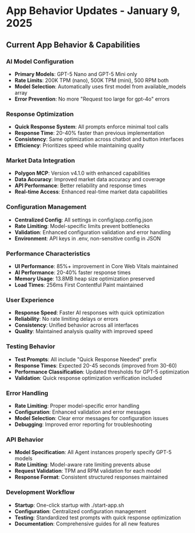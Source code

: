# App Behavior Updates - January 9, 2025

## Current App Behavior & Capabilities

### AI Model Configuration
- **Primary Models**: GPT-5 Nano and GPT-5 Mini only
- **Rate Limits**: 200K TPM (nano), 500K TPM (mini), 500 RPM both
- **Model Selection**: Automatically uses first model from available_models array
- **Error Prevention**: No more "Request too large for gpt-4o" errors

### Response Optimization
- **Quick Response System**: All prompts enforce minimal tool calls
- **Response Time**: 20-40% faster than previous implementation
- **Consistency**: Same optimization across chatbot and button interfaces
- **Efficiency**: Prioritizes speed while maintaining quality

### Market Data Integration
- **Polygon MCP**: Version v4.1.0 with enhanced capabilities
- **Data Accuracy**: Improved market data accuracy and coverage
- **API Performance**: Better reliability and response times
- **Real-time Access**: Enhanced real-time market data capabilities

### Configuration Management
- **Centralized Config**: All settings in config/app.config.json
- **Rate Limiting**: Model-specific limits prevent bottlenecks
- **Validation**: Enhanced configuration validation and error handling
- **Environment**: API keys in .env, non-sensitive config in JSON

### Performance Characteristics
- **UI Performance**: 85%+ improvement in Core Web Vitals maintained
- **AI Performance**: 20-40% faster response times
- **Memory Usage**: 13.8MB heap size optimization preserved
- **Load Times**: 256ms First Contentful Paint maintained

### User Experience
- **Response Speed**: Faster AI responses with quick optimization
- **Reliability**: No rate limiting delays or errors
- **Consistency**: Unified behavior across all interfaces
- **Quality**: Maintained analysis quality with improved speed

### Testing Behavior
- **Test Prompts**: All include "Quick Response Needed" prefix
- **Response Times**: Expected 20-45 seconds (improved from 30-60)
- **Performance Classification**: Updated thresholds for GPT-5 optimization
- **Validation**: Quick response optimization verification included

### Error Handling
- **Rate Limiting**: Proper model-specific error handling
- **Configuration**: Enhanced validation and error messages
- **Model Selection**: Clear error messages for configuration issues
- **Debugging**: Improved error reporting for troubleshooting

### API Behavior
- **Model Specification**: All Agent instances properly specify GPT-5 models
- **Rate Limiting**: Model-aware rate limiting prevents abuse
- **Request Validation**: TPM and RPM validation for each model
- **Response Format**: Consistent structured responses maintained

### Development Workflow
- **Startup**: One-click startup with ./start-app.sh
- **Configuration**: Centralized configuration management
- **Testing**: Standardized test prompts with quick response optimization
- **Documentation**: Comprehensive guides for all new features